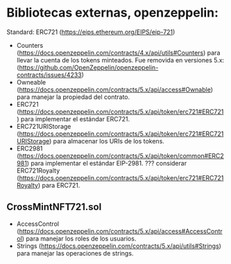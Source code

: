 # Bibliotecas externas, openzeppelin:

Standard: ERC721 (https://eips.ethereum.org/EIPS/eip-721)

- Counters (https://docs.openzeppelin.com/contracts/4.x/api/utils#Counters) para llevar la cuenta de los tokens minteados. Fue removida en versiones 5.x: (https://github.com/OpenZeppelin/openzeppelin-contracts/issues/4233)
- Owneable (https://docs.openzeppelin.com/contracts/5.x/api/access#Ownable) para manejar la propiedad del contrato.
- ERC721 (https://docs.openzeppelin.com/contracts/5.x/api/token/erc721#ERC721) para implementar el estándar ERC721.
- ERC721URIStorage (https://docs.openzeppelin.com/contracts/5.x/api/token/erc721#ERC721URIStorage) para almacenar los URIs de los tokens.
- ERC2981 (https://docs.openzeppelin.com/contracts/5.x/api/token/common#ERC2981) para implementar el estándar EIP-2981. ??? considerar ERC721Royalty (https://docs.openzeppelin.com/contracts/5.x/api/token/erc721#ERC721Royalty) para ERC721.

## CrossMintNFT721.sol

- AccessControl (https://docs.openzeppelin.com/contracts/5.x/api/access#AccessControl) para manejar los roles de los usuarios.
- Strings (https://docs.openzeppelin.com/contracts/5.x/api/utils#Strings) para manejar las operaciones de strings.
